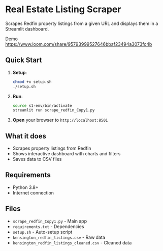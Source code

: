 # Real Estate Listing Scraper

Scrapes Redfin property listings from a given URL and displays them in a Streamlit dashboard.

Demo https://www.loom.com/share/95793999527646bbaf23494a3073fc4b

## Quick Start

1. **Setup**:
   ```bash
   chmod +x setup.sh
   ./setup.sh
   ```

2. **Run**:
   ```bash
   source s1-env/bin/activate
   streamlit run scrape_redfin_Copy1.py
   ```

3. **Open** your browser to `http://localhost:8501`

## What it does

- Scrapes property listings from Redfin
- Shows interactive dashboard with charts and filters
- Saves data to CSV files

## Requirements

- Python 3.8+
- Internet connection

## Files

- `scrape_redfin_Copy1.py` - Main app
- `requirements.txt` - Dependencies
- `setup.sh` - Auto-setup script
- `kensington_redfin_listings.csv` - Raw data
- `kensington_redfin_listings_cleaned.csv` - Cleaned data
